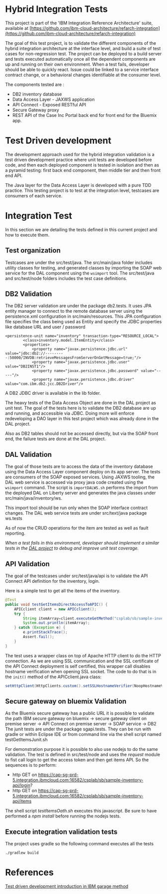 # Hybrid Integration Tests
This project is part of the 'IBM Integration Reference Architecture' suite, available at [https://github.com/ibm-cloud-architecture/refarch-integration](https://github.com/ibm-cloud-architecture/refarch-integration)

The goal of this test project, is to validate the different components of the hybrid integration architecture at the interface level, and build a suite of test cases for non-regression test. The project can be deployed to a build server and tests executed automatically once all the dependent components are up and running on their own environment. When a test fails, developer should be able to quickly react. Issue could be linked to a service interface contract change, or a behavioral changes identifiable at the consumer level.

The components tested are :
* DB2 inventory database
* Data Access Layer - JAXWS application
* API Connect - Exposed RESTful API
* Secure Gateway proxy
* REST API of the Case Inc Portal back end for front end for the Bluemix app.

# Test Driven development
The development approach used for the hybrid integration validation is a test driven development practice where unit tests are developed before code, and then each deployed component is tested in isolation and then as a pyramid testing: first back end component, then middle tier and then front end API.

The Java layer for the Data Access Layer is developed with a pure TDD practice. This testing  project is to test at the integration level, testcases are consumers of each service.

# Integration Test
In this section we are detailing the tests defined in this current project and how to execute them.
## Test organization
Testcases are under the src/test/java. The src/main/java folder includes utility classes for testing, and generated classes by importing the SOAP web service for the DAL component using the `wsimport` tool. The src/test/java and src/test/node folders includes the test case definitions.

## DB2 Validation
The DB2 server validation are under the package db2.tests. It uses JPA entity manager to connect to the remote database server using the persistence.xml configuration in src/main/resources. This JPA configuration file specifies the class being used as Entity and specify the JDBC properties like database URL and user / password

```
<persistence-unit name="inventory" transaction-type="RESOURCE_LOCAL">
		<class>inventory.model.ItemEntity</class>
		<properties>
			<property name="javax.persistence.jdbc.url" value="jdbc:db2://---------:50000/INVDB:retrieveMessagesFromServerOnGetMessage=true;"/>
			<property name="javax.persistence.jdbc.user" value="DB2INST1"/>
			<property name="javax.persistence.jdbc.password" value="-----"/>
			<property name="javax.persistence.jdbc.driver" value="com.ibm.db2.jcc.DB2Driver"/>
```
A DB2 JDBC driver is available in the lib folder.

The heavy tests of the Data Access Object are done in the DAL project as unit test. The goal of the tests here is to validate the DB2 database are up and running, and accessible via JDBC. Doing more will enforce redeveloping a DAO layer in this test project which was already done in the DAL project.

Also as DB2 tables should not be accessed directly, but via the SOAP front end, the failure tests are done at the DAL project.

## DAL Validation
The goal of those tests are to access the data of the inventory database using the Data Access Layer component deploy on its app server. The tests are consumers of the SOAP exposed services. Using JAXWS tooling, the DAL web service is accessed via proxy java code created using the `wsimport` command. The script is `importDALWS.sh` performs the import from the deployed DAL on Liberty server and generates the java classes under src/main/java/inventory/ws.

This import tool should be run only when the SOAP interface contract changes. The DAL web service tests are under src/text/java package ws.tests

As of now the CRUD operations for the item are tested as well as fault reporting.

*When a test fails in this environment, developer should implement a similar tests in the [DAL project]() to debug and improve unit test coverage.*

## API Validation
The goal of the testcases under src/test/java/api is to validate the API Connect API definition for the inventory, login.

Here is a simple test to get all the items of the inventory.
```Java
@Test
public void testGetItemsDirectAccessToAPIC() {
	APICclient client = new APICclient();
	try {
		String itemArray=client.executeGetMethod("csplab/sb/sample-inventory-api/items", null);
		System.out.println(itemArray);
	} catch (Exception e) {
		e.printStackTrace();
		Assert.fail();
	}
}
```
The test uses a wrapper class on top of Apache HTTP client to do the HTTP connection. As we are using SSL communication and the SSL certificate of the API Connect deployment is self certified, this wrapper call disables hostname verification when opening SSL socket. The code to do that is in the `init()` method of the APICclient.java class:
```Java
setHttpClient(HttpClients.custom().setSSLHostnameVerifier(NoopHostnameVerifier.INSTANCE).build());

```

## Secure gateway on bluemix Validation
As the Bluemix secure gateway has a public URL it is possible to validate the path IBM secure gateway on bluemix -> secure gateway client on premise server -> API Connect on premise server -> SOAP service -> DB2
The junit tests are under the package sgapi.tests. They can be run with gradle or within Eclipse IDE or from command line via the shell script named testGetItemsJunit.sh

For demonstration purpose it is possible to also use nodejs to do the same validation. The test is defined in src/test/node and uses the *request* module to fist call login to get the access token and then get items API. So the sequences is to perform:
* http GET on https://cap-sg-prd-5.integration.ibmcloud.com:16582/csplab/sb/sample-inventory-api/login?
* http GET on https://cap-sg-prd-5.integration.ibmcloud.com:16582/csplab/sb/sample-inventory-api/items

The shell script *testItemsOath.sh* executes this javascript. Be sure to have performed a *npm install* before running the nodejs tests.

## Execute integration validation tests
The project uses gradle so the following command executes all the tests
```
./gradlew build
```

# References
[Test driven development introduction in IBM garage method](https://www.ibm.com/devops/method/content/code/practice_test_driven_development/)
